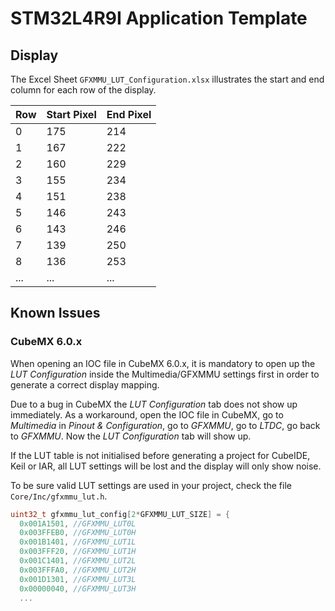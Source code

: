 # STM32L4R9I Application Template

## Display

The Excel Sheet `GFXMMU_LUT_Configuration.xlsx` illustrates the start and end column for each row of the display.

|Row|Start Pixel|End Pixel|
|-|-|-|
|0|175|214|
|1|167|222|
|2|160|229|
|3|155|234|
|4|151|238|
|5|146|243|
|6|143|246|
|7|139|250|
|8|136|253|
|...|...|...|


## Known Issues

### CubeMX 6.0.x

When opening an IOC file in CubeMX 6.0.x, it is mandatory to open up the _LUT Configuration_ inside the Multimedia/GFXMMU settings first in order to generate a correct display mapping. 

Due to a bug in CubeMX the _LUT Configuration_ tab does not show up immediately. 
As a workaround, open the IOC file in CubeMX, go to _Multimedia_ in _Pinout & Configuration_, go to _GFXMMU_, go to _LTDC_, go back to _GFXMMU_. Now the _LUT Configuration_ tab will show up.

If the LUT table is not initialised before generating a project for CubeIDE, Keil or IAR, all LUT settings will be lost and the display will only show noise.

To be sure valid LUT settings are used in your project, check the file `Core/Inc/gfxmmu_lut.h`.

```cpp
uint32_t gfxmmu_lut_config[2*GFXMMU_LUT_SIZE] = {
  0x001A1501, //GFXMMU_LUT0L
  0x003FFEB0, //GFXMMU_LUT0H
  0x001B1401, //GFXMMU_LUT1L
  0x003FFF20, //GFXMMU_LUT1H
  0x001C1401, //GFXMMU_LUT2L
  0x003FFFA0, //GFXMMU_LUT2H
  0x001D1301, //GFXMMU_LUT3L
  0x00000040, //GFXMMU_LUT3H
  ...
  ```


